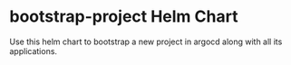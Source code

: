 # bootstrap-project Helm Chart

Use this helm chart to bootstrap a new project in argocd along with all its applications.
